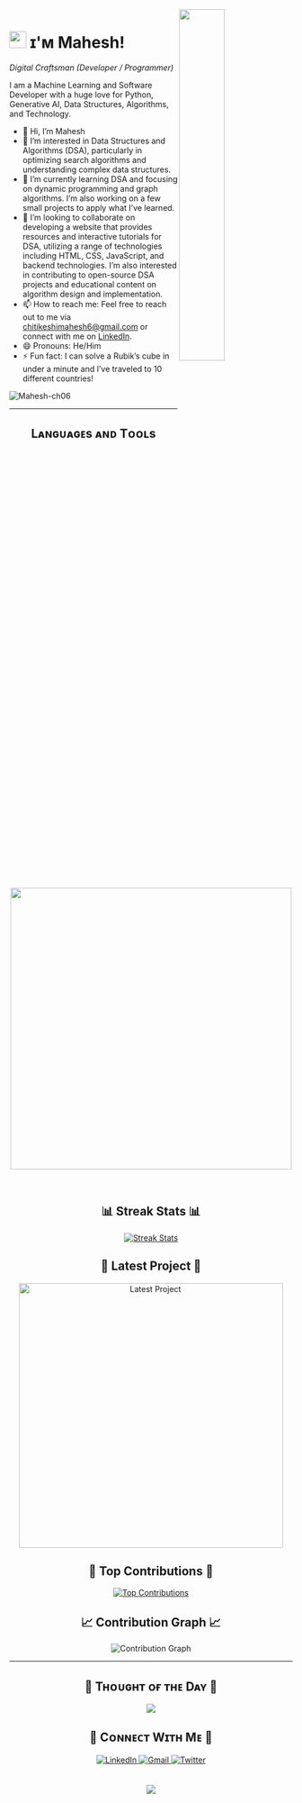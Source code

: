 <!--Night Owl image-->
<div>
  <img align="right" width="40%" src="https://owlbertsio-resized.s3.amazonaws.com/Popper.psd.full.png">
</div>

<!--Header Name-->
# <img src="https://emojis.slackmojis.com/emojis/images/1531849430/4246/blob-sunglasses.gif?1531849430" width="30"/> ɪ'ᴍ Mahesh! 
*Digital Craftsman (Developer / Programmer)*
<br /> 

<!--Start Intro-->               
<p align="left">I am a Machine Learning and Software Developer with a huge love for Python, Generative AI, Data Structures, Algorithms, and Technology.</p>

- 👋 Hi, I’m Mahesh
- 👀 I’m interested in Data Structures and Algorithms (DSA), particularly in optimizing search algorithms and understanding complex data structures.
- 🌱 I’m currently learning DSA and focusing on dynamic programming and graph algorithms. I’m also working on a few small projects to apply what I’ve learned.
- 💞️ I’m looking to collaborate on developing a website that provides resources and interactive tutorials for DSA, utilizing a range of technologies including HTML, CSS, JavaScript, and backend technologies. I’m also interested in contributing to open-source DSA projects and educational content on algorithm design and implementation. 
- 📫 How to reach me: Feel free to reach out to me via [chitikeshimahesh6@gmail.com](mailto:chitikeshimahesh6@gmail.com) or connect with me on [LinkedIn](https://www.linkedin.com/in/mahesh-chitikeshi-b7a0982b9).
- 😄 Pronouns: He/Him
- ⚡ Fun fact: I can solve a Rubik’s cube in under a minute and I’ve traveled to 10 different countries!

<!--Profile Count Badge-->
<p align="left">
  <img src="https://komarev.com/ghpvc/?username=Mahesh-ch06&label=Profile%20views&color=770677&style=for-the-badge&logo=star" alt="Mahesh-ch06" style="padding-right:20px;" />
</p>

---

<!--Languages and Tools Section-->       
<h2 align="center">Lᴀɴɢᴜᴀɢᴇs ᴀɴᴅ Tᴏᴏʟs</h2> 
<p align="center">
<img width="500px"  src="https://skillicons.dev/icons?i=py,c,cpp,html,css,js,react,nodejs,express,django,flask,fastapi,opencv,pytorch,sklearn,selenium,tensorflow,mysql,mongodb,git,github,vscode,docker,gcp,postman,linux,anaconda,md&perline=10"  />
</p>
<br />

<!--Streak Stats-->
<h2 align="center">📊 Streak Stats 📊</h2>
<p align="center">
    <a href="https://github.com/Mahesh-ch06">
        <img align="center" src="https://streak-stats.demolab.com?user=Mahesh-ch06&theme=nightowl" alt="Streak Stats" />
    </a>
</p>

<!--Latest Project-->
<h2 align="center">📌 Latest Project 📌</h2>
<p align="center">
    <a href="https://github.com/Mahesh-ch06/Your_Latest_Project_Repo">
        <img align="center" width="470" src="https://github-readme-stats.vercel.app/api/pin/?username=Mahesh-ch06&repo=Your_Latest_Project_Repo&theme=nightowl&show_owner=true" alt="Latest Project" />
    </a>
</p>

<!--Top Contributions-->
<h2 align="center">🌟 Top Contributions 🌟</h2>
<p align="center">
    <a href="https://github.com/Mahesh-ch06">
        <img align="center" src="https://github-contributor-stats.vercel.app/api?username=Mahesh-ch06&limit=3&theme=nightowl&show_owner=true&combine_all_yearly_contributions=true" alt="Top Contributions" />
    </a>
</p>

<!--Contribution Graph-->
<h2 align="center">📈 Contribution Graph 📈</h2>
<div align="center">
    <img src="https://github-readme-activity-graph.vercel.app/graph?username=Mahesh-ch06&bg_color=011627&color=79d3c3&line=c792ea&point=ffeb95&area=true&hide_border=false" alt="Contribution Graph" />
</div>

---

<!--Dynamic Quote card updated everyday at 12 PM--> 
<h2 align="center">🌟 Tʜᴏᴜɢʜᴛ ᴏғ ᴛʜᴇ Dᴀʏ 🌟</h2>
<p align="center">
    <img src="https://readme-daily-quotes.vercel.app/api?author=Dan%20Millman&quote=The%20secret%20of%20change%20is%20to%20focus%20all%20your%20energy%20not%20on%20fighting%20the%20old%2C%20but%20on%20building%20the%20new.&theme=dark&bg_color=011627&author_color=ffeb95">
</p>

<!--Contact Section--> 
<h2 align="center">🤝 Cᴏɴɴᴇᴄᴛ Wɪᴛʜ Mᴇ 🤝 </h2>
<div align="center">
 <a href="https://www.linkedin.com/in/mahesh-chitikeshi-b7a0982b9" target="_blank">
<img src="https://img.shields.io/badge/linkedin-%231E77B5.svg?&style=for-the-badge&logo=linkedin&logoColor=white" alt="LinkedIn" style="margin-bottom: 5px;" />
</a>
  
<a href="mailto:chitikeshimahesh6@gmail.com" target="_blank">
<img src="https://img.shields.io/badge/Gmail-D14836?style=for-the-badge&logo=gmail&logoColor=white" alt="Gmail" style="margin-bottom: 5px;" />
</a>

<a href="https://twitter.com/okaditya84" target="_blank">
<img src="https://img.shields.io/badge/Twitter-1DA1F2?style=for-the-badge&logo=twitter&logoColor=white" alt="Twitter" style="margin-bottom: 5px;" />
</a>
</div>
<br/>

<!--Footer--> 
<p align="center">
  <img src="https://capsule-render.vercel.app/api?type=waving&color=gradient&height=65&section=footer"/>
</p>
